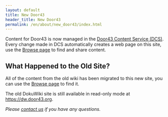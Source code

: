 ```yaml
---
layout: default
title: New Door43
header_title: New Door43
permalink: /en/about/new_door43/index.html
---
```


Content for Door43 is now managed in the [Door43 Content Service (DCS)](https://git.door43.org). Every change made in DCS automatically creates a web page on this site, use the [Browse page](/en/) to find and share content.

## What Happened to the Old Site?

All of the content from the old wiki has been migrated to this new site, you can use the [Browse page](/en/) to find it.

The old DokuWiki site is still available in read-only mode at <a href="https://dw.door43.org" target="_blank">https://dw.door43.org</a>.

*Please [contact us](/en/contact/) if you have any questions.*
